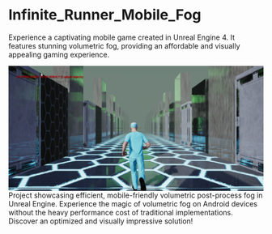 # Infinite_Runner_Mobile_Fog
Experience a captivating mobile game created in Unreal Engine 4. It features stunning volumetric fog, providing an affordable and visually appealing gaming experience.

<img align="left" alt="Coding" width="1000" src="https://github.com/prathakpr/Infinite_Runner_Mobile_Fog/blob/main/RUNNER.PNG">

Project showcasing efficient, mobile-friendly volumetric post-process fog in Unreal Engine. Experience the magic of volumetric fog on Android devices without the heavy performance cost of traditional implementations. Discover an optimized and visually impressive solution!
